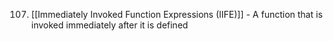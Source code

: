 
107. [[Immediately Invoked Function Expressions (IIFE)]] - A function that is invoked immediately after it is defined